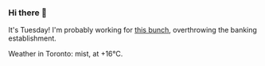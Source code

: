 ### Hi there :wave:

It's Tuesday! I'm probably working for [this bunch](https://github.com/kohofinancial), overthrowing the banking establishment.

Weather in Toronto: mist, at +16°C.
